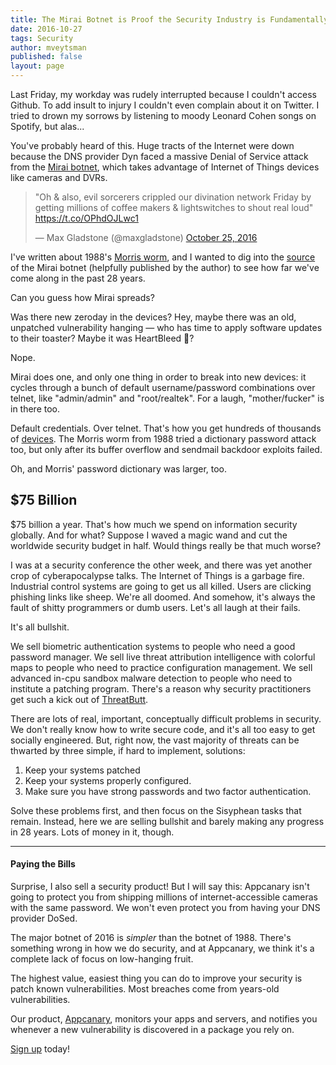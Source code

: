 ```yaml
---
title: The Mirai Botnet is Proof the Security Industry is Fundamentally Broken
date: 2016-10-27
tags: Security
author: mveytsman
published: false
layout: page
---
```


Last Friday, my workday was rudely interrupted because I couldn't access Github.
To add insult to injury I couldn't even complain about it on Twitter. I tried to
drown my sorrows by listening to moody Leonard Cohen songs on Spotify, but
alas...

You've probably heard of this. Huge tracts of the Internet were down because the DNS provider Dyn 
faced a massive Denial of Service attack from the
[Mirai botnet](https://krebsonsecurity.com/2016/10/hacked-cameras-dvrs-powered-todays-massive-internet-outage/), 
which takes advantage of Internet of Things devices like cameras and DVRs.

<blockquote class="twitter-tweet" data-lang="en"><p lang="en" dir="ltr">&quot;Oh &amp; also, evil sorcerers crippled our divination network Friday by getting millions of coffee makers &amp; lightswitches to shout real loud&quot; <a href="https://t.co/OPhdOJLwc1">https://t.co/OPhdOJLwc1</a></p>&mdash; Max Gladstone (@maxgladstone) <a href="https://twitter.com/maxgladstone/status/790890882543288320">October 25, 2016</a></blockquote>
<script async src="//platform.twitter.com/widgets.js" charset="utf-8"></script>

I've written about
1988's [Morris worm](https://blog.appcanary.com/2016/tale-of-two-worms.html), 
and I wanted to dig into the
[source](https://github.com/jgamblin/Mirai-Source-Code) of the Mirai botnet
(helpfully published by the author) to see how far we've come along in the past
28 years.

Can you guess how Mirai spreads? 

Was there new zeroday in the devices? Hey, maybe there was an old, unpatched
vulnerability hanging &mdash; who has time to apply software updates to their toaster? 
Maybe it was HeartBleed 👻?

Nope.

Mirai does one, and only one thing in order to break into new devices: it cycles through a bunch of default
username/password combinations over telnet, like "admin/admin" and "root/realtek". For a
laugh, "mother/fucker" is in there too.

Default credentials. Over telnet. That's how you get hundreds of thousands of
[devices](http://dyn.com/blog/dyn-analysis-summary-of-friday-october-21-attack/).
The Morris worm from 1988 tried a dictionary password attack too, but only after
its buffer overflow and sendmail backdoor exploits failed. 

Oh, and Morris' password dictionary was larger, too.

## $75 Billion 

$75 billion a year. That's how much we spend on information security globally. And for
what? Suppose I waved a magic wand and cut the worldwide security budget in
half. Would things really be that much worse?

I was at a security conference the other week, and there was yet another crop of
cyberapocalypse talks. The Internet of Things is a garbage fire. Industrial control
systems are going to get us all killed. Users are clicking phishing links like
sheep. We're all doomed. And somehow, it's always the fault of shitty
programmers or dumb users. Let's all laugh at their fails.

It's all bullshit. 

We sell biometric authentication systems to people who need a good password
manager. We sell live threat attribution intelligence with colorful maps to
people who need to practice configuration management. We sell advanced in-cpu
sandbox malware detection to people who need to institute a patching program.
There's a reason why security practitioners get such a kick out of
[ThreatButt](https://threatbutt.com/).

There are lots of real, important, conceptually difficult problems in
security. We don't really know how to write secure code, and it's all too
easy to get socially engineered. But, right now, the vast majority of threats can be thwarted by three simple, if hard to implement, solutions:

1. Keep your systems patched
2. Keep your systems properly configured.
3. Make sure you have strong passwords and two factor authentication.

Solve these problems first, and then focus on the Sisyphean tasks that remain. Instead, here we are selling bullshit and barely
making any progress in 28 years. Lots of money in it, though.

---

#### Paying the Bills

Surprise, I also sell a security product! But I will say this: Appcanary
isn't going to protect you from shipping millions of internet-accessible
cameras with the same password. We won't even protect you from having your DNS
provider DoSed.

The major botnet of 2016 is *simpler* than the botnet of 1988. There's something
wrong in how we do security, and at Appcanary, we think it's a complete lack of
focus on low-hanging fruit. 

The highest value, easiest thing you can do to improve your security is patch
known vulnerabilities. Most breaches come from years-old vulnerabilities. 

Our product,
[Appcanary](https://appcanary.com/?utm_source=blog&utm_medium=web&utm_campaign=broken),
monitors your apps and servers, and notifies you whenever a new vulnerability is
discovered in a package you rely on.

[Sign up](https://appcanary.com/sign_up?utm_source=blog&utm_medium=web&utm_campaign=broken) today!
